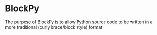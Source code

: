 # BlockPy
The purpose of BlockPy is to allow Python source code to be written in a more traditional (curly brace/block style) format 
